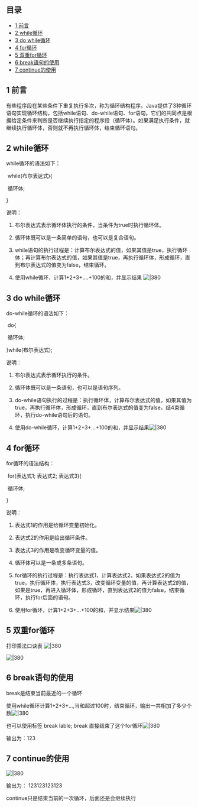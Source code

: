 ## 目录

- [1 前言](#1%20%E5%89%8D%E8%A8%80)
- [2 while循环](#2%20while%E5%BE%AA%E7%8E%AF)
- [3 do while循环](#3%20do%20while%E5%BE%AA%E7%8E%AF)
- [4 for循环](#4%20for%E5%BE%AA%E7%8E%AF)
- [5 双重for循环](#5%20%E5%8F%8C%E9%87%8Dfor%E5%BE%AA%E7%8E%AF)
- [6 break语句的使用](#6%20break%E8%AF%AD%E5%8F%A5%E7%9A%84%E4%BD%BF%E7%94%A8)
- [7 continue的使用](#7%20continue%E7%9A%84%E4%BD%BF%E7%94%A8)

## 1 前言

有些程序段在某些条件下重复执行多次，称为循环结构程序。Java提供了3种循环语句实现循环结构，包括while语句、do-while语句、for语句。它们的共同点是根据给定条件来判断是否继续执行指定的程序段（循环体）。如果满足执行条件，就继续执行循环体，否则就不再执行循环体，结束循环语句。
## 2 while循环

while循环的语法如下：

​ while(布尔表达式){

​ 循环体;

}

说明：

1. 布尔表达式表示循环体执行的条件，当条件为true时执行循环体。

2. 循环体既可以是一条简单的语句，也可以是复合语句。

3. while语句的执行过程是：计算布尔表达式的值，如果其值是true，执行循环体；再计算布尔表达式的值，如果其值是true，再执行循环体，形成循环，直到布尔表达式的值变为false，结束循环。

4. 使用while循环，计算1+2+3+....+100的和，并显示结果 ![|380](https://my-obsidian-image.oss-cn-guangzhou.aliyuncs.com/2024/04/6fbc1ccbd516ca9c05d105cf29c0266a.png)

## 3 do while循环

do-while循环的语法如下：

​ do{

​ 循环体;

}while(布尔表达式);

说明：

1. 布尔表达式表示循环执行的条件。

2. 循环体既可以是一条语句，也可以是语句序列。

3. do-while语句执行的过程是：执行循环体，计算布尔表达式的值，如果其值为true，再执行循环体，形成循环，直到布尔表达式的值变为false，结4束循环，执行do-while语句后的语句。

4. 使用do-while循环，计算1+2+3+...+100的和，并显示结果![|380](https://my-obsidian-image.oss-cn-guangzhou.aliyuncs.com/2024/04/f3c6f1dd2181b18c163c59184cc9cc2c.png)


## 4 for循环

for循环的语法结构：

​ for(表达式1; 表达式2; 表达式3){

​ 循环体;

}

说明：

1. 表达式1的作用是给循环变量初始化。

2. 表达式2的作用是给出循环条件。

3. 表达式3的作用是改变循环变量的值。

4. 循环体可以是一条或多条语句。

5. for循环的执行过程是：执行表达式1，计算表达式2，如果表达式2的值为true，执行循环体，执行表达式3，改变循环变量的值，再计算表达式2的值，如果是true，再进入循环体，形成循环，直到表达式2的值为false，结束循环，执行for后面的语句。

6. 使用for循环，计算1+2+3+...+100的和，并显示结果![|380](https://my-obsidian-image.oss-cn-guangzhou.aliyuncs.com/2024/04/f76a851c868e674e0f366e9902d7d563.png)


## 5 双重for循环

打印乘法口诀表
![|380](https://my-obsidian-image.oss-cn-guangzhou.aliyuncs.com/2024/04/e0884b575174a8d7c2f7d0b57ce7c33c.png)


![|380](https://my-obsidian-image.oss-cn-guangzhou.aliyuncs.com/2024/04/91eaa850f2d93139c199d49a91b64e04.png)



## 6 break语句的使用 
break是结束当前最近的一个循环

使用while循环计算1+2+3+...,当和超过100时，结束循环，输出一共相加了多少个数![|380](https://my-obsidian-image.oss-cn-guangzhou.aliyuncs.com/2024/04/20643e55afa21f1de35e6bf49ee79fc8.png)

也可以使用标签 break lable; break 直接结束了这个for循环![|380](https://my-obsidian-image.oss-cn-guangzhou.aliyuncs.com/2024/04/710e9c54572d0121d80bdd1b8a67173d.png)


输出为：123

## 7 continue的使用
 
![|380](https://my-obsidian-image.oss-cn-guangzhou.aliyuncs.com/2024/04/be706c66467058391d84414809e3a16a.png)


输出为： 123123123123

continue只是结束当前的一次循环，后面还是会继续执行
